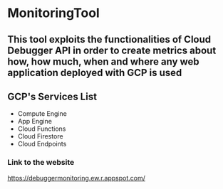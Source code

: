 # MonitoringTool
## This tool exploits the functionalities of Cloud Debugger API in order to create metrics about how, how much, when and where any web application deployed with GCP is used
## GCP's Services List
- Compute Engine
- App Engine
- Cloud Functions
- Cloud Firestore
- Cloud Endpoints
### Link to the website
https://debuggermonitoring.ew.r.appspot.com/


